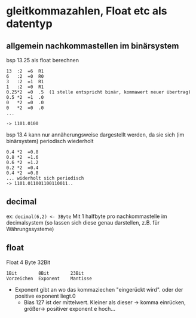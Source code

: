 # gleitkommazahlen, Float etc als datentyp

## allgemein nachkommastellen im binärsystem
bsp 13.25 als float berechnen
```
13  :2  =6  R1
6   :2  =0  R0
3   :2  =1  R1
1   :2  =0  R1
0.25*2  =0  .5  (1 stelle entspricht binär, kommawert neuer übertrag)
0.5 *2  =1  .0
0   *2  =0  .0
0   *2  =0  .0
...

-> 1101.0100
```

bsp 13.4 kann nur annäherungsweise dargestellt werden, da sie sich (im binärsystem) periodisch wiederholt
```
0.4 *2  =0.8
0.8 *2  =1.6
0.6 *2  =1.2
0.2 *2  =0.4
0.4 *2  =0.8
... widerholt sich periodisch
-> 1101.011001100110011..
```

## decimal
ex: `decimal(6,2) <- 3Byte` Mit 1 halfbyte pro nachkommastelle im decimalsystem (so lassen sich diese genau darstellen, z.B. für Währungssysteme)

## float
Float 4 Byte 32Bit
```
1Bit        8Bit        23Bit
Vorzeichen  Exponent    Mantisse
```
- Exponent gibt an wo das kommaziechen "eingerückt wird". oder der positive exponent liegt.0
    - Bias 127 ist der mittelwert. Kleiner als dieser -> komma einrücken, größer-> positiver exponent e hoch...